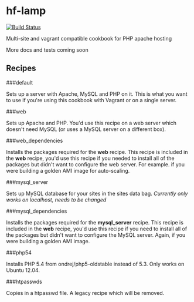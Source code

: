 hf-lamp
=======

[![Build Status](https://api.travis-ci.org/hellofuture-cookbooks/hf-lamp.png)](https://travis-ci.org/hellofuture-cookbooks/hf-lamp/)


Multi-site and vagrant compatible cookbook for PHP apache hosting

More docs and tests coming soon

Recipes
-------

###default

Sets up a server with Apache, MySQL and PHP on it. This is what you want to use if you're using this cookbook with Vagrant or on a single server.

###web

Sets up Apache and PHP. You'd use this recipe on a web server which doesn't need MySQL (or uses a MySQL server on a different box).

###web_dependencies

Installs the packages required for the **web** recipe. This recipe is included in the **web** recipe, you'd use this recipe if you needed to install all of the packages but didn't want to configure the web server. For example. if you were building a golden AMI image for auto-scaling.

###mysql_server

Sets up MySQL database for your sites in the sites data bag. *Currently only works on localhost, needs to be changed*

###mysql_dependencies

Installs the packages required for the **mysql_server** recipe. This recipe is included in the **web** recipe, you'd use this recipe if you need to install all of the packages but didn't want to configure the MySQL server. Again, if you were building a golden AMI image.

###php54

Installs PHP 5.4 from ondrej/php5-oldstable instead of 5.3. Only works on Ubuntu 12.04.

###htpasswds

Copies in a htpasswd file. A legacy recipe which will be removed.

